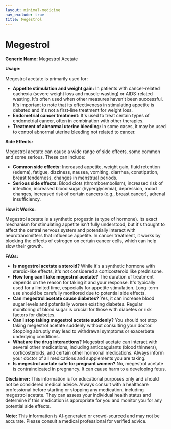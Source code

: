 ```yaml
---
layout: minimal-medicine
nav_exclude: true
title: Megestrol
---
```


# Megestrol

**Generic Name:** Megestrol Acetate

**Usage:**

Megestrol acetate is primarily used for:

* **Appetite stimulation and weight gain:** In patients with cancer-related cachexia (severe weight loss and muscle wasting) or AIDS-related wasting. It's often used when other measures haven't been successful.  It's important to note that its effectiveness in stimulating appetite is debated and it's not a first-line treatment for weight loss.
* **Endometrial cancer treatment:**  It's used to treat certain types of endometrial cancer, often in combination with other therapies.
* **Treatment of abnormal uterine bleeding:**  In some cases, it may be used to control abnormal uterine bleeding not related to cancer.

**Side Effects:**

Megestrol acetate can cause a wide range of side effects, some common and some serious.  These can include:

* **Common side effects:**  Increased appetite, weight gain, fluid retention (edema), fatigue, dizziness, nausea, vomiting, diarrhea, constipation, breast tenderness, changes in menstrual periods.
* **Serious side effects:** Blood clots (thromboembolism), increased risk of infection, increased blood sugar (hyperglycemia),  depression, mood changes, increased risk of certain cancers (e.g., breast cancer), adrenal insufficiency.

**How it Works:**

Megestrol acetate is a synthetic progestin (a type of hormone).  Its exact mechanism for stimulating appetite isn't fully understood, but it's thought to affect the central nervous system and potentially interact with neurotransmitters that influence appetite.  In cancer treatment, it works by blocking the effects of estrogen on certain cancer cells, which can help slow their growth.


**FAQs:**

* **Is megestrol acetate a steroid?** While it's a synthetic hormone with steroid-like effects, it's not considered a corticosteroid like prednisone.
* **How long can I take megestrol acetate?** The duration of treatment depends on the reason for taking it and your response.  It's typically used for a limited time, especially for appetite stimulation.  Long-term use should be carefully monitored due to potential side effects.
* **Can megestrol acetate cause diabetes?** Yes, it can increase blood sugar levels and potentially worsen existing diabetes.  Regular monitoring of blood sugar is crucial for those with diabetes or risk factors for diabetes.
* **Can I stop taking megestrol acetate suddenly?**  You should not stop taking megestrol acetate suddenly without consulting your doctor.  Stopping abruptly may lead to withdrawal symptoms or exacerbate underlying conditions.
* **What are the drug interactions?** Megestrol acetate can interact with several other medications, including anticoagulants (blood thinners), corticosteroids, and certain other hormonal medications. Always inform your doctor of all medications and supplements you are taking.
* **Is megestrol acetate safe for pregnant women?** No, megestrol acetate is contraindicated in pregnancy. It can cause harm to a developing fetus.


**Disclaimer:** This information is for educational purposes only and should not be considered medical advice.  Always consult with a healthcare professional before starting or stopping any medication, including megestrol acetate.  They can assess your individual health status and determine if this medication is appropriate for you and monitor you for any potential side effects.


**Note:** This information is AI-generated or crowd-sourced and may not be accurate. Please consult a medical professional for verified advice.